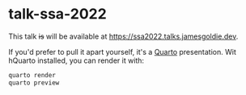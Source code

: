 # talk-ssa-2022

This talk ~~is~~ will be available at <https://ssa2022.talks.jamesgoldie.dev>.

If you'd prefer to pull it apart yourself, it's a [Quarto](https://quarto.org) presentation. Wit hQuarto installed, you can render it with:

```sh
quarto render
quarto preview
```
